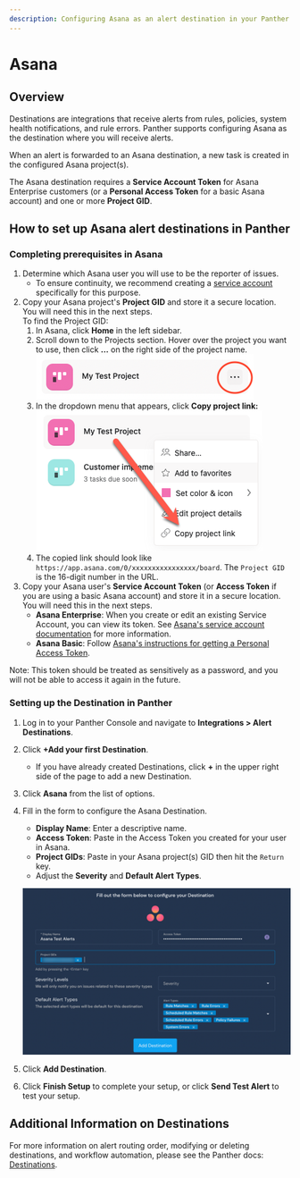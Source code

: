 ```yaml
---
description: Configuring Asana as an alert destination in your Panther Console
---
```


# Asana

## Overview

Destinations are integrations that receive alerts from rules, policies, system health notifications, and rule errors. Panther supports configuring Asana as the destination where you will receive alerts.

When an alert is forwarded to an Asana destination, a new task is created in the configured Asana project(s).

The Asana destination requires a **Service Account Token** for Asana Enterprise customers (or a **Personal Access Token** for a basic Asana account) and one or more **Project GID**.&#x20;

## How to set up Asana alert destinations in Panther

### Completing prerequisites in Asana

1. Determine which Asana user you will use to be the reporter of issues.
   * To ensure continuity, we recommend creating a [service account](https://asana.com/guide/help/premium/service-accounts) specifically for this purpose.
2. Copy your Asana project's **Project GID** and store it a secure location. You will need this in the next steps. \
   To find the Project GID:
   1. In Asana, click **Home** in the left sidebar.
   2. Scroll down to the Projects section. Hover over the project you want to use, then click **…** on the right side of the project name.\
      ![](../.gitbook/assets/asana-project.png)
   3. In the dropdown menu that appears, click **Copy project link:**\
      ![](../.gitbook/assets/asana-project-link.png)
   4. The copied link should look like `https://app.asana.com/0/xxxxxxxxxxxxxxxx/board`. The `Project GID` is the 16-digit number in the URL.
3. Copy your Asana user's **Service Account Token** (or **Access Token** if you are using a basic Asana account) and store it in a secure location. You will need this in the next steps.&#x20;
   * **Asana Enterprise**: When you create or edit an existing Service Account, you can view its token. See [Asana's service account documentation](https://asana.com/guide/help/premium/service-accounts) for more information.
   * **Asana Basic**: Follow [Asana's instructions for getting a Personal Access Token](https://developers.asana.com/docs/authentication-quick-start).

Note: This token should be treated as sensitively as a password, and you will not be able to access it again in the future.

### Setting up the Destination in Panther

1. Log in to your Panther Console and navigate to **Integrations > Alert Destinations**.&#x20;
2. Click **+Add your first Destination**.
   * If you have already created Destinations, click **+** in the upper right side of the page to add a new Destination.
3. Click **Asana** from the list of options.
4.  Fill in the form to configure the Asana Destination.

    * **Display Name**: Enter a descriptive name.
    * **Access Token**: Paste in the Access Token you created for your user in Asana.
    * **Project GIDs**: Paste in your Asana project(s) GID then hit the `Return` key.
    * Adjust the **Severity** and **Default Alert Types**.

    ![](../.gitbook/assets/asana-form.png)
5. Click **Add Destination**.
6. Click **Finish Setup** to complete your setup, or click **Send Test Alert** to test your setup.

## Additional Information on Destinations

For more information on alert routing order, modifying or deleting destinations, and workflow automation, please see the Panther docs: [Destinations](https://docs.panther.com/destinations).
